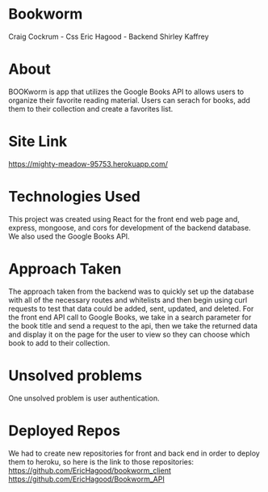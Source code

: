 # Bookworm
Craig Cockrum - Css
Eric Hagood - Backend
Shirley Kaffrey

# About
BOOKworm is app that utilizes the Google Books API to allows users to organize their favorite reading material.  Users can serach for books, add them to their collection and create a favorites list.  
# Site Link
https://mighty-meadow-95753.herokuapp.com/
# Technologies Used
This project was created using React for the front end web page and, express, mongoose, and cors for development of the backend database. We also used the Google Books API.
# Approach Taken
The approach taken from the backend was to quickly set up the database with all of the necessary routes and whitelists and then begin using curl requests to test that data could be added, sent, updated, and deleted.  For the front end API call to Google Books, we take in a search parameter for the book title and send a request to the api, then we take the returned data and display it on the page for the user to view so they can choose which book to add to their collection.
# Unsolved problems
One unsolved problem is user authentication.

# Deployed Repos
We had to create new repositories for front and back end in order to deploy them to heroku, so here is the link to those repositories:
https://github.com/EricHagood/bookworm_client                                                                                                                       
https://github.com/EricHagood/Bookworm_API
